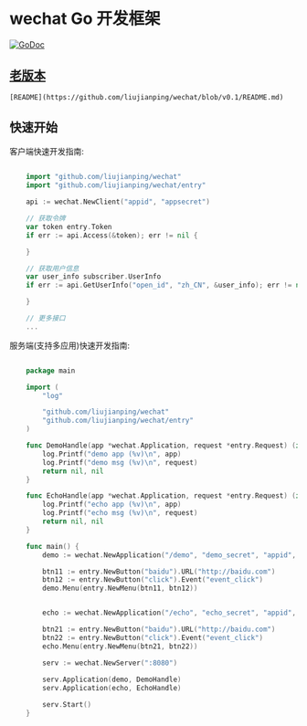 # wechat Go 开发框架

[![GoDoc](http://godoc.org/github.com/liujianping/wechat?status.png)](http://godoc.org/github.com/liujianping/wechat)

##  [老版本](https://github.com/liujianping/wechat/tree/v0.1)

	[README](https://github.com/liujianping/wechat/blob/v0.1/README.md)

##  快速开始

客户端快速开发指南:

````go
	
	import "github.com/liujianping/wechat"
	import "github.com/liujianping/wechat/entry"

	api := wechat.NewClient("appid", "appsecret")

	// 获取令牌
	var token entry.Token
	if err := api.Access(&token); err != nil {

	}

	// 获取用户信息
	var user_info subscriber.UserInfo
	if err := api.GetUserInfo("open_id", "zh_CN", &user_info); err != nil {

	}

	// 更多接口
	...

````

服务端(支持多应用)快速开发指南:

````go

	package main

	import (
		"log"

		"github.com/liujianping/wechat"
		"github.com/liujianping/wechat/entry"
	)

	func DemoHandle(app *wechat.Application, request *entry.Request) (interface{}, error) {
		log.Printf("demo app (%v)\n", app)
		log.Printf("demo msg (%v)\n", request)
		return nil, nil
	}

	func EchoHandle(app *wechat.Application, request *entry.Request) (interface{}, error) {
		log.Printf("echo app (%v)\n", app)
		log.Printf("echo msg (%v)\n", request)
		return nil, nil
	}

	func main() {
		demo := wechat.NewApplication("/demo", "demo_secret", "appid", "secret", false)

		btn11 := entry.NewButton("baidu").URL("http://baidu.com")
		btn12 := entry.NewButton("click").Event("event_click")
		demo.Menu(entry.NewMenu(btn11, btn12))


		echo := wechat.NewApplication("/echo", "echo_secret", "appid", "secret", false)

		btn21 := entry.NewButton("baidu").URL("http://baidu.com")
		btn22 := entry.NewButton("click").Event("event_click")
		echo.Menu(entry.NewMenu(btn21, btn22))

		serv := wechat.NewServer(":8080")
		
		serv.Application(demo, DemoHandle)
		serv.Application(echo, EchoHandle)

		serv.Start()
	}


````




